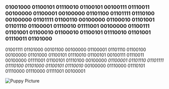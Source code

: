 ### 01001000 01100101 01110010 01100101 00100111 01110011 00100000 01100001 00100000 01101100 01101111 01110100 00100000 01101111 01100110 00100000 01100010 01101001 01101110 01100001 01110010 01111001 00100000 01100111 01101001 01100010 01100010 01100101 01110010 01101001 01110011 01101000

01001111 01101000 00101100 00100000 01100001 01101110 01100100 00100000 01101000 01100101 01110010 01100101 00100111 01110011 00100000 01111001 01100101 01110100 00100000 *01100001 01101110 01101111 01110100 01101000 01100101 01110010* 00100000 01110000 01110101 01110000 01110000 01111001 00100001

![Puppy Picture](http://a.abcnews.com/images/Lifestyle/puppy-ht-3-er-170907_12x5_992.jpg)
